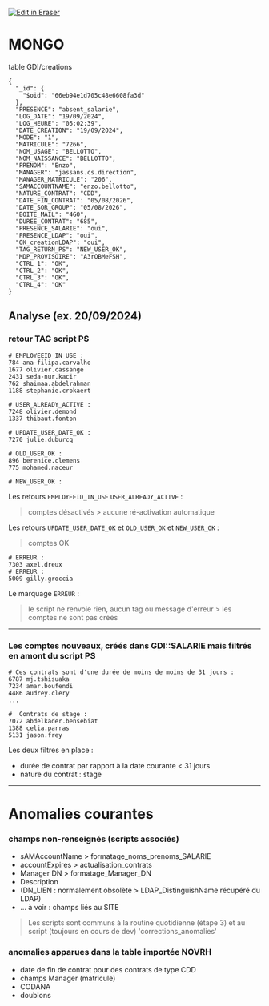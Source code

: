 <p><a target="_blank" href="https://app.eraser.io/workspace/jb8gm8OxOQw5m1dcsBFw" id="edit-in-eraser-github-link"><img alt="Edit in Eraser" src="https://firebasestorage.googleapis.com/v0/b/second-petal-295822.appspot.com/o/images%2Fgithub%2FOpen%20in%20Eraser.svg?alt=media&amp;token=968381c8-a7e7-472a-8ed6-4a6626da5501"></a></p>

# MONGO
table GDI/creations

```
{
  "_id": {
    "$oid": "66eb94e1d705c48e6608fa3d"
  },
  "PRESENCE": "absent_salarie",
  "LOG_DATE": "19/09/2024",
  "LOG_HEURE": "05:02:39",
  "DATE_CREATION": "19/09/2024",
  "MODE": "1",
  "MATRICULE": "7266",
  "NOM_USAGE": "BELLOTTO",
  "NOM_NAISSANCE": "BELLOTTO",
  "PRENOM": "Enzo",
  "MANAGER": "jassans.cs.direction",
  "MANAGER_MATRICULE": "206",
  "SAMACCOUNTNAME": "enzo.bellotto",
  "NATURE_CONTRAT": "CDD",
  "DATE_FIN_CONTRAT": "05/08/2026",
  "DATE_SOR_GROUP": "05/08/2026",
  "BOITE_MAIL": "4GO",
  "DUREE_CONTRAT": "685",
  "PRESENCE_SALARIE": "oui",
  "PRESENCE_LDAP": "oui",
  "OK_creationLDAP": "oui",
  "TAG_RETURN_PS": "NEW_USER_OK",
  "MDP_PROVISOIRE": "A3rOBMeFSH",
  "CTRL_1": "OK",
  "CTRL_2": "OK",
  "CTRL_3": "OK",
  "CTRL_4": "OK"
}
```
## Analyse (ex. 20/09/2024)
### retour TAG script PS
```
# EMPLOYEEID_IN_USE :
784 ana-filipa.carvalho
1677 olivier.cassange
2431 seda-nur.kacir
762 shaimaa.abdelrahman
1188 stephanie.crokaert

# USER_ALREADY_ACTIVE :
7248 olivier.demond
1337 thibaut.fonton

# UPDATE_USER_DATE_OK :
7270 julie.duburcq

# OLD_USER_OK :
896 berenice.clemens
775 mohamed.naceur

# NEW_USER_OK :
```
Les retours `EMPLOYEEID_IN_USE` `USER_ALREADY_ACTIVE`  :

> comptes désactivés > aucune ré-activation automatique

Les retours `UPDATE_USER_DATE_OK` et `OLD_USER_OK` et `NEW_USER_OK`  :

> comptes OK



```
# ERREUR :
7303 axel.dreux
# ERREUR :
5009 gilly.groccia
```
Le marquage `ERREUR` : 

> le script ne renvoie rien, aucun tag ou message d'erreur > les comptes ne sont pas créés

---

### Les comptes nouveaux, créés dans GDI::SALARIE mais filtrés en amont du script PS
```
# Ces contrats sont d'une durée de moins de moins de 31 jours :
6787 mj.tshisuaka
7234 amar.boufendi
4486 audrey.clery
...

#  Contrats de stage :
7072 abdelkader.bensebiat
1388 celia.parras
5131 jason.frey
```
Les deux filtres en place :

- durée de contrat par rapport à la date courante < 31 jours
- nature du contrat : stage
---

# Anomalies courantes
### champs non-renseignés (scripts associés)
- sAMAccountName > formatage_noms_prenoms_SALARIE
- accountExpires > actualisation_contrats
- Manager DN > formatage_Manager_DN
- Description
- (DN_LIEN : normalement obsolète > LDAP_DistinguishName récupéré du LDAP)
- ... à voir : champs liés au SITE
> Les scripts sont communs à la routine quotidienne (étape 3) et au script (toujours en cours de dev) 'corrections_anomalies'

### anomalies apparues dans la table importée NOVRH
- date de fin de contrat pour des contrats de type CDD
- champs Manager (matricule)
- CODANA
- doublons




<!--- Eraser file: https://app.eraser.io/workspace/jb8gm8OxOQw5m1dcsBFw --->
